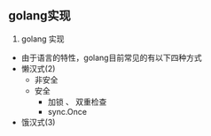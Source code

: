 ## golang实现

1. golang 实现

* 由于语言的特性，golang目前常见的有以下四种方式
* 懒汉式(2)
    * 非安全
    * 安全
        * 加锁 、 双重检查
        * sync.Once
* 饿汉式(3)